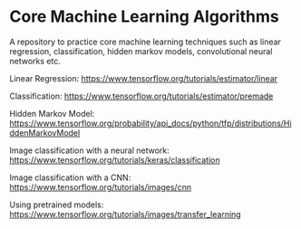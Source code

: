 # Core Machine Learning Algorithms
A repository to practice core machine learning techniques such as linear regression, classification,
hidden markov models, convolutional neural networks etc.

Linear Regression: https://www.tensorflow.org/tutorials/estimator/linear

Classification: https://www.tensorflow.org/tutorials/estimator/premade

Hidden Markov Model: https://www.tensorflow.org/probability/api_docs/python/tfp/distributions/HiddenMarkovModel

Image classification with a neural network: https://www.tensorflow.org/tutorials/keras/classification

Image classification with a CNN: https://www.tensorflow.org/tutorials/images/cnn

Using pretrained models: https://www.tensorflow.org/tutorials/images/transfer_learning

